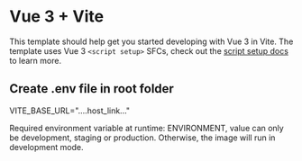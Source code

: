 # Vue 3 + Vite

This template should help get you started developing with Vue 3 in Vite. The template uses Vue 3 `<script setup>` SFCs, check out the [script setup docs](https://v3.vuejs.org/api/sfc-script-setup.html#sfc-script-setup) to learn more.

## Create .env file in root folder
VITE_BASE_URL="....host_link..."

Required environment variable at runtime:
ENVIRONMENT, value can only be development, staging or production. Otherwise, the image will run in development mode.